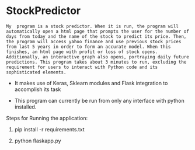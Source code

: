 # StockPredictor

	My  program is a stock predictor. When it is run, the program will automatically open a html page that prompts the user for the number of days from today and the name of the stock to predict its price. Then, the program will access yahoo finance and use previous stock prices from last 5 years in order to form an accurate model. When this finishes, an html page with profit or loss of stock opens. Additionally, an interactive graph also opens, portraying daily future predictions. This program takes about 3 minutes to run, excluding the requirement for users to interact with Python code and its sophisticated elements.

* It makes use of Keras, Sklearn modules and Flask integration to accomplish its task

* This program can currently be run from only any interface with python installed.  

Steps for Running the application:

1) pip install -r requirements.txt

2) python flaskapp.py
